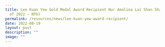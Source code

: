 ```yaml
---
title: Lee Kuan Yew Gold Medal Award Recipient Nur Amalina Lai Shan Shan (Class
  of 2022 – NTU)
permalink: /resources/news/lee-kuan-yew-award-recipient/
date: 2022-08-19
layout: post
description: ""
image: ""
---
```

